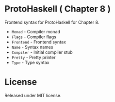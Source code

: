 ProtoHaskell ( Chapter 8 )
==========================

Frontend syntax for ProtoHaskell for Chapter 8.

* ``Monad``    - Compiler monad
* ``Flags``    - Compiler flags
* ``Frontend`` - Frontend syntax
* ``Name``     - Syntax names
* ``Compiler`` - Initial compiler stub
* ``Pretty``   - Pretty printer
* ``Type``     - Type syntax

License
=======

Released under MIT license.
